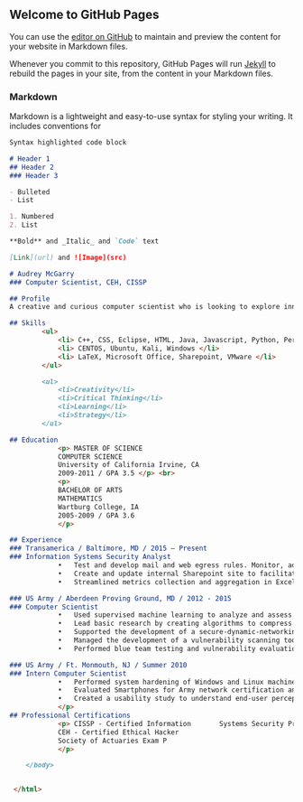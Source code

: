 ## Welcome to GitHub Pages

You can use the [editor on GitHub](https://github.com/amcgarry/miao.github.io/edit/master/index.md) to maintain and preview the content for your website in Markdown files.

Whenever you commit to this repository, GitHub Pages will run [Jekyll](https://jekyllrb.com/) to rebuild the pages in your site, from the content in your Markdown files.

### Markdown

Markdown is a lightweight and easy-to-use syntax for styling your writing. It includes conventions for

```markdown
Syntax highlighted code block

# Header 1
## Header 2
### Header 3

- Bulleted
- List

1. Numbered
2. List

**Bold** and _Italic_ and `Code` text

[Link](url) and ![Image](src)

# Audrey McGarry
### Computer Scientist, CEH, CISSP

## Profile
A creative and curious computer scientist who is looking to explore innovative positions related to software development, basic/applied research, information security, or data science. Enjoys learning new languages and skills. Excels at communicating and presenting complex ideas and concepts to technical and non-technical audiences.

## Skills
    	<ul>
    		<li> C++, CSS, Eclipse, HTML, Java, Javascript, Python, Perl, SQL, vi, Maple, MATLAB, R, Sublime </li>
    		<li> CENTOS, Ubuntu, Kali, Windows </li>
    		<li> LaTeX, Microsoft Office, Sharepoint, VMware </li>
    	</ul>

    	<ul>
    		<li>Creativity</li>
    		<li>Critical Thinking</li>
    		<li>Learning</li>
    		<li>Strategy</li>
    	</ul>

## Education
	    	<p> MASTER OF SCIENCE
			COMPUTER SCIENCE
			University of California Irvine, CA
			2009-2011 / GPA 3.5 </p> <br> 
			<p>
			BACHELOR OF ARTS
			MATHEMATICS
			Wartburg College, IA
			2005-2009 / GPA 3.6
			</p>

## Experience
### Transamerica / Baltimore, MD / 2015 – Present
### Information Systems Security Analyst
			•	Test and develop mail and web egress rules. Monitor, address, and educate users on policy and rule violations.
			•	Create and update internal Sharepoint site to facilitate and collect information for disaster recovery exercises.
			•	Streamlined metrics collection and aggregation in Excel for data loss prevention program. Provided thorough documentation, meaningful data summaries, and data interpretation from IronPort proxies.

### US Army / Aberdeen Proving Ground, MD / 2012 - 2015 
### Computer Scientist
			•	Used supervised machine learning to analyze and assess the effectiveness of sensors and countermeasures
			•	Lead basic research by creating algorithms to compress and extract transformed malware 
			•	Supported the development of a secure-dynamic-networking program 
			•	Managed the development of a vulnerability scanning tool
			•	Performed blue team testing and vulnerability evaluations for Army units

### US Army / Ft. Monmouth, NJ / Summer 2010 
### Intern Computer Scientist
			•	Performed system hardening of Windows and Linux machines
			•	Evaluated Smartphones for Army network certification and accreditation
			•	Created a usability study to understand end-user perceptions of security
 			</p>
## Professional Certifications
	 		<p> CISSP - Certified Information    	Systems Security Professional
			CEH - Certified Ethical Hacker
			Society of Actuaries Exam P
			</p>

    </body>


 </html>
